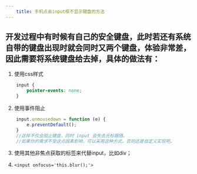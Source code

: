 ```yaml
---
    title: 手机点击input框不显示键盘的方法
---
```



## 开发过程中有时候有自己的安全键盘，此时若还有系统自带的键盘出现时就会同时又两个键盘，体验非常差，因此需要将系统键盘给去掉，具体的做法有：

1. 使用css样式
```css
    input { 
        pointer-events: none; 
    }
```

2. 使用事件阻止
```javascript
    input.onmousedown = function (e) { 
        e.preventDefault(); 
    } 
    //这样不仅会阻止键盘，同时 input 会失去光标跟随。 
    //如果你的需求不受这点因素影响，可以采用这种方式，否则还是自定义实现吧。
```

3. 使用其他非焦点获取的标签来代替input，比如div；

4. `<input onfocus='this.blur();'>`